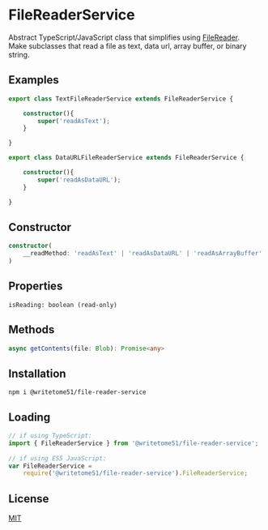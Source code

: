 # FileReaderService

Abstract TypeScript/JavaScript class that simplifies using [FileReader](https://developer.mozilla.org/en-US/docs/Web/API/FileReader).  
Make subclasses that read a file as text, data url, array buffer, or binary string.

## Examples
```ts
export class TextFileReaderService extends FileReaderService {

    constructor(){
        super('readAsText');
    }

}

export class DataURLFileReaderService extends FileReaderService {

    constructor(){
        super('readAsDataURL');
    }

}
```

## Constructor
```ts
constructor(
    __readMethod: 'readAsText' | 'readAsDataURL' | 'readAsArrayBuffer' | 'readAsBinaryString'
) 
```

## Properties
```
isReading: boolean (read-only)
```

## Methods
```ts
async getContents(file: Blob): Promise<any>
```


## Installation

`npm i @writetome51/file-reader-service`

## Loading
```ts
// if using TypeScript:
import { FileReaderService } from '@writetome51/file-reader-service';
	
// if using ES5 JavaScript:
var FileReaderService = 
    require('@writetome51/file-reader-service').FileReaderService;
```

## License
[MIT](https://choosealicense.com/licenses/mit/)
